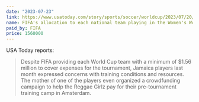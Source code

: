 ```yaml
---
date: "2023-07-23"
link: https://www.usatoday.com/story/sports/soccer/worldcup/2023/07/20/uswnt-set-standard-for-equity-world-cup-teams-continue-fight-spain-canada-south-africa/70404154007/?fbclid=IwAR3yAHsQ5bQNhEH47Q28JcyyjyImbGznq5IXlw97uqi1avuRUtuBBzl3Eos
name: FIFA's allocation to each national team playing in the Women's World Cup
paid_by: FIFA
price: 1560000
---
```


USA Today reports:

> Despite FIFA providing each World Cup team with a minimum of $1.56 million to cover expenses for the tournament, Jamaica players last month expressed concerns with training conditions and resources. The mother of one of the players even organized a crowdfunding campaign to help the Reggae Girlz pay for their pre-tournament training camp in Amsterdam.
